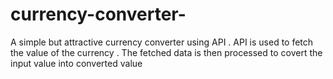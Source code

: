# currency-converter-
A simple but attractive currency converter using API . API is used to fetch the value of the currency . The fetched data is then processed to covert the input value into converted value
